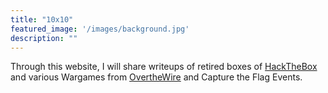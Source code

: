 ```yaml
---
title: "10x10"
featured_image: '/images/background.jpg'
description: ""
---
```

Through this website, I will share writeups of retired boxes of 
[HackTheBox](https://hackthebox.eu) and various Wargames from [OvertheWire](https://overthewire.org) and 
Capture the Flag Events.
